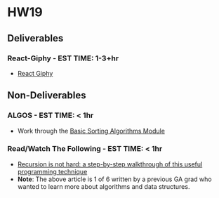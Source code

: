 # HW19


## Deliverables

### React-Giphy - EST TIME: 1-3+hr

- [React Giphy](https://git.generalassemb.ly/seirfx-cosmos/hw19-react-giphy/tree/main/giphy.md)

## Non-Deliverables

### ALGOS - EST TIME: < 1hr

- Work through the [Basic Sorting Algorithms Module](https://my.generalassemb.ly/activities/778)

### Read/Watch The Following - EST TIME: < 1hr

- [Recursion is not hard: a step-by-step walkthrough of this useful programming technique](https://medium.com/free-code-camp/recursion-is-not-hard-858a48830d83)
- **Note**: The above article is 1 of 6 written by a previous GA grad who wanted to learn more about algorithms and data structures. 





